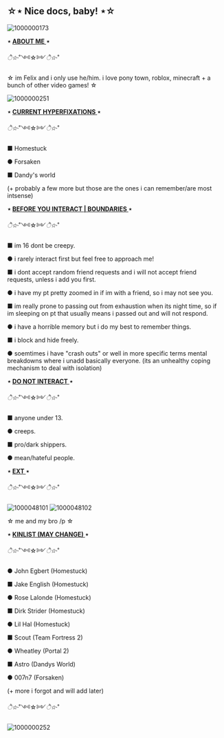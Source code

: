 ## **☆⋆ Nice docs, baby! ⋆☆**

![1000000173](https://github.com/user-attachments/assets/95cca0ea-082a-4010-9305-b470eb21cb95)

**⋆ <ins> ABOUT ME </ins> ⋆**

*ੈ✩‧*˚༺☆༻*ੈ✩‧*˚


☆ im Felix and i only use he/him. i love pony town, roblox, minecraft + a bunch of other video games! ☆

![1000000251](https://github.com/user-attachments/assets/86bac179-f44b-4667-bbe6-c8d885b8535d)



**⋆ <ins> CURRENT HYPERFIXATIONS  </ins> ⋆**

*ੈ✩‧*˚༺☆༻*ੈ✩‧*˚

■ Homestuck 

● Forsaken

■ Dandy's world 

(+ probably a few more but those are the ones i can remember/are most intsense)


**⋆ <ins> BEFORE YOU INTERACT | BOUNDARIES </ins> ⋆**

*ੈ✩‧*˚༺☆༻*ੈ✩‧*˚

■ im 16 dont be creepy.

● i rarely interact first but feel free to approach me! 

■ i dont accept random friend requests and i will not accept friend requests, unless i add you first.

● i have my pt pretty zoomed in if im with a friend, so i may not see you.

■ im really prone to passing out from exhaustion when its night time, so if im sleeping on pt that usually means i passed out and will not respond. 

● i have a horrible memory but i do my best to remember things.

■ i block and hide freely.

● soemtimes i have "crash outs" or well in more specific terms mental breakdowns where i unadd basically everyone. (its an unhealthy coping mechanism to deal with isolation)

**⋆ <ins> DO NOT INTERACT </ins> ⋆**

*ੈ✩‧*˚༺☆༻*ੈ✩‧*˚

■ anyone under 13.

● creeps. 

■ pro/dark shippers.

● mean/hateful people.

 **⋆ <ins> EXT </ins> ⋆**

*ੈ✩‧*˚༺☆༻*ੈ✩‧*˚



![1000048101](https://github.com/user-attachments/assets/0bbfd4b0-3db2-48ef-8791-38ad992c19b6) ![1000048102](https://github.com/user-attachments/assets/70f41403-db2b-46e6-a1e4-dfdddfc2e5d1)

☆ me and my bro /p ☆

**⋆ <ins> KINLIST (MAY CHANGE) </ins> ⋆**

*ੈ✩‧*˚༺☆༻*ੈ✩‧*˚

● John Egbert (Homestuck)

■ Jake English (Homestuck)

● Rose Lalonde (Homestuck)

■ Dirk Strider (Homestuck)

● Lil Hal (Homestuck)

■ Scout (Team Fortress 2)

● Wheatley (Portal 2)

■ Astro (Dandys World)

● 007n7 (Forsaken)

(+ more i forgot and will add later)


*ੈ✩‧*˚༺☆༻*ੈ✩‧*˚

![1000000252](https://github.com/user-attachments/assets/efa304b0-61f4-42ad-b7b8-bf0af88b4e93)
